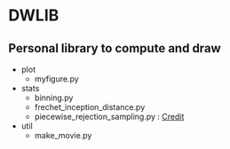 # DWLIB

## Personal library to compute and draw

- plot
    - myfigure.py
- stats
    - binning.py
    - frechet_inception_distance.py
    - piecewise_rejection_sampling.py : [Credit](https://axect.github.io/posts/006_prs/)
- util
    - make_movie.py